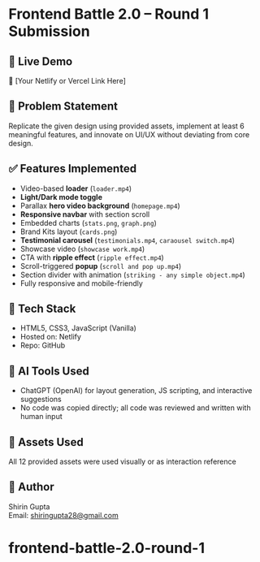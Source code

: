 # Frontend Battle 2.0 – Round 1 Submission

## 🚀 Live Demo
🔗 [Your Netlify or Vercel Link Here]

## 🧠 Problem Statement
Replicate the given design using provided assets, implement at least 6 meaningful features, and innovate on UI/UX without deviating from core design.

## ✅ Features Implemented
- Video-based **loader** (`loader.mp4`)
- **Light/Dark mode toggle**
- Parallax **hero video background** (`homepage.mp4`)
- **Responsive navbar** with section scroll
- Embedded charts (`stats.png`, `graph.png`)
- Brand Kits layout (`cards.png`)
- **Testimonial carousel** (`testimonials.mp4`, `caraousel switch.mp4`)
- Showcase video (`showcase work.mp4`)
- CTA with **ripple effect** (`ripple effect.mp4`)
- Scroll-triggered **popup** (`scroll and pop up.mp4`)
- Section divider with animation (`striking - any simple object.mp4`)
- Fully responsive and mobile-friendly

## 🧩 Tech Stack
- HTML5, CSS3, JavaScript (Vanilla)
- Hosted on: Netlify
- Repo: GitHub

## 🤖 AI Tools Used
- ChatGPT (OpenAI) for layout generation, JS scripting, and interactive suggestions
- No code was copied directly; all code was reviewed and written with human input

## 📂 Assets Used
All 12 provided assets were used visually or as interaction reference

## 👩 Author
Shirin Gupta  
Email: shiringupta28@gmail.com  
# frontend-battle-2.0-round-1
